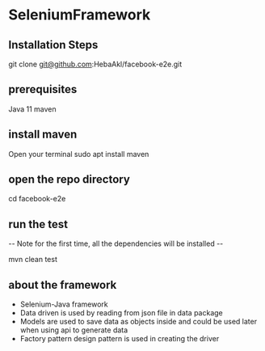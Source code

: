 # SeleniumFramework
## Installation Steps 

git clone git@github.com:HebaAkl/facebook-e2e.git

## prerequisites
Java 11
maven

## install maven
Open your terminal
sudo apt install maven

## open the repo directory
cd facebook-e2e

## run the test
-- Note for the first time, all the dependencies will be installed --

mvn clean test

## about the framework
- Selenium-Java framework 
- Data driven is used by reading from json file in data package
- Models are used to save data as objects inside and could be used later when using api to generate data
- Factory pattern design pattern is used in creating the driver


